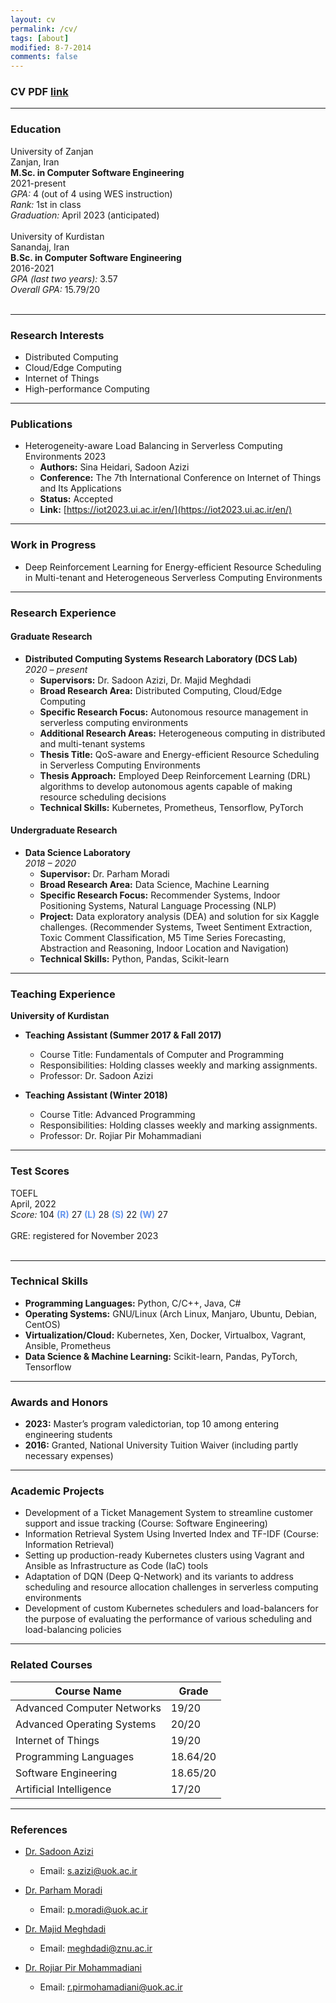 ```yaml
---
layout: cv
permalink: /cv/
tags: [about]
modified: 8-7-2014
comments: false
---
```




<!-- ### @<a href="https://scholar.google.com/citations?user=EoZJQVYAAAAJ&hl=en" target="_blank">Google Scholar Profile [link]</a> ### -->
### CV PDF [link](../cv.pdf)
---
### Education
<!--M.Sc.-->
<div class="float-parent-element">
  <div class="float-child-element">
    <div class="first-layer-left">University of Zanjan</div>
  </div>
  <div class="float-child-element">
    <div class="first-layer-right">Zanjan, Iran</div>
  </div>
</div>
<div class="float-parent-element">
  <div class="float-child-element">
    <div class="first-layer-left"><b>M.Sc. in Computer Software Engineering</b></div>
  </div>
  <div class="float-child-element">
    <div class="first-layer-right">2021-present</div>
  </div>
  <div class="float-child-element-full">
	<div class= "full-width"><i>GPA: </i>4 (out of 4 using WES instruction)</div>
	<div class= "full-width"><i>Rank: </i>1st in class</div>
	<div class= "full-width"><i>Graduation: </i>April 2023 (anticipated)</div>
	<div class= "full-width"><br></div>
  </div>
  
</div>
<!--undergraduate-->
<div class="float-parent-element">
  <div class="float-child-element">
    <div class="first-layer-left">University of Kurdistan</div>
  </div>
  <div class="float-child-element">
    <div class="first-layer-right">Sanandaj, Iran</div>
  </div>
</div>
<div class="float-parent-element">
  <div class="float-child-element">
    <div class="first-layer-left"><b>B.Sc. in Computer Software Engineering</b></div>
  </div>
  <div class="float-child-element">
    <div class="first-layer-right">2016-2021</div>
  </div>
  <div class="float-child-element-full">
	<div class= "full-width"><i>GPA (last two years): </i>3.57</div>
	<div class= "full-width"><i>Overall GPA: </i>15.79/20</div>
	<div class= "full-width"><br></div>
  </div>
</div>

<hr style="width:100%;text-align:left;margin-left:0">

### Research Interests
- Distributed Computing
- Cloud/Edge Computing
- Internet of Things
- High-performance Computing

---

### Publications
- Heterogeneity-aware Load Balancing in Serverless Computing Environments 2023
  - **Authors:** Sina Heidari, Sadoon Azizi
  - **Conference:** The 7th International Conference on Internet of Things and Its Applications
  - **Status:** Accepted
  - **Link:** [https://iot2023.ui.ac.ir/en/](https://iot2023.ui.ac.ir/en/)

<hr style="width:100%;text-align:left;margin-left:0;">

### Work in Progress
- Deep Reinforcement Learning for Energy-efficient Resource Scheduling in Multi-tenant and Heterogeneous Serverless Computing Environments


<hr style="width:100%;text-align:left;margin-left:0;">

### Research Experience

#### Graduate Research
- **Distributed Computing Systems Research Laboratory (DCS Lab)**  
  *2020 – present*  
  - **Supervisors:** Dr. Sadoon Azizi, Dr. Majid Meghdadi  
  - **Broad Research Area:** Distributed Computing, Cloud/Edge Computing  
  - **Specific Research Focus:** Autonomous resource management in serverless computing environments  
  - **Additional Research Areas:** Heterogeneous computing in distributed and multi-tenant systems  
  - **Thesis Title:** QoS-aware and Energy-efficient Resource Scheduling in Serverless Computing Environments  
  - **Thesis Approach:** Employed Deep Reinforcement Learning (DRL) algorithms to develop autonomous agents capable of making resource scheduling decisions  
  - **Technical Skills:** Kubernetes, Prometheus, Tensorflow, PyTorch

#### Undergraduate Research
- **Data Science Laboratory**  
  *2018 – 2020*  
  - **Supervisor:** Dr. Parham Moradi  
  - **Broad Research Area:** Data Science, Machine Learning  
  - **Specific Research Focus:** Recommender Systems, Indoor Positioning Systems, Natural Language Processing (NLP)  
  - **Project:** Data exploratory analysis (DEA) and solution for six Kaggle challenges.
    (Recommender Systems, Tweet Sentiment Extraction, Toxic Comment Classification,
    M5 Time Series Forecasting, Abstraction and Reasoning, Indoor Location and Navigation)  
  - **Technical Skills:** Python, Pandas, Scikit-learn



<hr style="width:100%;text-align:left;margin-left:0;">

### Teaching Experience

**University of Kurdistan**

- **Teaching Assistant (Summer 2017 & Fall 2017)**
  - Course Title: Fundamentals of Computer and Programming
  - Responsibilities: Holding classes weekly and marking assignments.
  - Professor: Dr. Sadoon Azizi

- **Teaching Assistant (Winter 2018)**
  - Course Title: Advanced Programming
  - Responsibilities: Holding classes weekly and marking assignments.
  - Professor: Dr. Rojiar Pir Mohammadiani

<hr style="width:100%;text-align:left;margin-left:0;">

### Test Scores
<div class="float-parent-element">
  <div class="float-child-element">
    <div class="first-layer-left">TOEFL</div>
  </div>
  <div class="float-child-element">
    <div class="first-layer-right">April, 2022</div>
  </div>
</div>
<div class="float-parent-element">
  <div class="float-child-element-full">
    <div class="not-full"><i>Score: </i>104 <b style="color: #6495ED">(R)</b> 27 <b style="color: #6495ED">(L)</b> 28 <b style="color: #6495ED">(S)</b> 22 <b style="color: #6495ED">(W)</b> 27</div>
	<div class= "full-width"><br></div>
  </div>
</div>

<div class="float-parent-element">
  <div class="float-child-element">
    <div class="first-layer-left">GRE: registered for November 2023</div>
	<div class= "full-width"><br></div>
  </div>
  <div class="float-child-element">
    <div class="first-layer-right"></div>
	
  </div>
</div>

<hr style="width:100%;text-align:left;margin-left:0;">

### Technical Skills

- **Programming Languages:** Python, C/C++, Java, C#
- **Operating Systems:** GNU/Linux (Arch Linux, Manjaro, Ubuntu, Debian, CentOS)
- **Virtualization/Cloud:** Kubernetes, Xen, Docker, Virtualbox, Vagrant, Ansible, Prometheus
- **Data Science & Machine Learning:** Scikit-learn, Pandas, PyTorch, Tensorflow

<hr style="width:100%;text-align:left;margin-left:0;">

### Awards and Honors
- **2023:** Master’s program valedictorian, top 10 among entering engineering students
- **2016:** Granted, National University Tuition Waiver (including partly necessary expenses)


<hr style="width:100%;text-align:left;margin-left:0;">

### Academic Projects

- Development of a Ticket Management System to streamline customer support and issue tracking (Course: Software Engineering)
- Information Retrieval System Using Inverted Index and TF-IDF (Course: Information Retrieval)
- Setting up production-ready Kubernetes clusters using Vagrant and Ansible as Infrastructure as Code (IaC) tools
- Adaptation of DQN (Deep Q-Network) and its variants to address scheduling and resource allocation challenges in serverless computing environments
- Development of custom Kubernetes schedulers and load-balancers for the purpose of evaluating the performance of various scheduling and load-balancing policies

<hr style="width:100%;text-align:left;margin-left:0;">

### Related Courses

| Course Name               | Grade |
|---------------------------|-------|
| Advanced Computer Networks| 19/20 |
| Advanced Operating Systems| 20/20 |
| Internet of Things        | 19/20 |
| Programming Languages     | 18.64/20 |
| Software Engineering      | 18.65/20 |
| Artificial Intelligence   | 17/20  |

<hr style="width:100%;text-align:left;margin-left:0;">

### References

- [Dr. Sadoon Azizi](https://research.uok.ac.ir/sazizi/en/)
  - Email: s.azizi@uok.ac.ir

- [Dr. Parham Moradi](https://research.uok.ac.ir/pmoradi/en/)
  - Email: p.moradi@uok.ac.ir

- [Dr. Majid Meghdadi](https://www.znu.ac.ir/members/meghdadi-majid/en)
  - Email: meghdadi@znu.ac.ir

- [Dr. Rojiar Pir Mohammadiani](https://research.uok.ac.ir/rpirmohammadiani/en/)
  - Email: r.pirmohamadiani@uok.ac.ir


